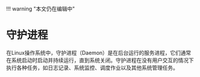 !!! warning "本文仍在编辑中"

# 守护进程

在Linux操作系统中，守护进程（Daemon）是在后台运行的服务进程，它们通常在系统启动时启动并持续运行，直到系统关闭。守护进程在没有用户交互的情况下执行各种任务，如日志记录、系统监控、调度作业以及其他系统管理任务。